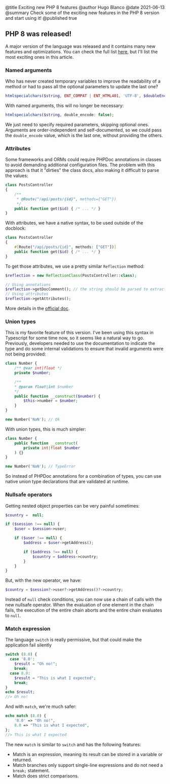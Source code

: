@title Exciting new PHP 8 features
@author Hugo Blanco
@date 2021-06-13
@summary Check some of the exciting new features in the PHP 8 version and start using it!
@published true

## PHP 8 was released!

A major version of the language was released and it contains many new features and optimizations. You can check the full list [here](https://www.php.net/releases/8.0/en.php), but I'll list the most exciting ones in this article. 

### Named arguments

Who has never created temporary variables to improve the readability of a method or had to pass all the optional parameters to update the last one?

```php
htmlspecialchars($string, ENT_COMPAT | ENT_HTML401, 'UTF-8', $doubleEncode = false);
```

With named arguments, this will no longer be necessary:

```php
htmlspecialchars($string, double_encode: false);
```

We just need to specify required parameters, skipping optional ones. Arguments are order-independent and self-documented, so we could pass the `double_encode` value, which is the last one, without providing the others.

### Attributes

Some frameworks and ORMs could require PHPDoc annotations in classes to avoid demanding additional configuration files. The problem with this approach is that it "dirties" the class docs, also making it difficult to parse the values:

```php
class PostsController
{
    /**
     * @Route("/api/posts/{id}", methods={"GET"})
     */
    public function get($id) { /* ... */ }
}
```

With attributes, we have a native syntax, to be used outside of the docblock: 

```php
class PostsController
{
    #[Route("/api/posts/{id}", methods: ["GET"])]
    public function get($id) { /* ... */ }
}
```

To get those attributes, we use a pretty similar `Reflection` method:

```php
$reflection = new ReflectionClass(PostsController::class);

// Using annotations
$reflection->getDocComment(); // the string should be parsed to extract attributes
// Using attributes
$reflection->getAttributes();
```

More details in the [official doc](https://www.php.net/manual/en/language.attributes.php).

### Union types

This is my favorite feature of this version. I've been using this syntax in Typescript for some time now, so it seems like a natural way to go.
Previously, developers needed to use the documentation to indicate the type and do some internal validations to ensure that invalid arguments were not being provided:

```php
class Number {
    /** @var int|float */
    private $number;

    /**
    * @param float|int $number
    */
    public function __construct($number) {
        $this->number = $number;
    }
}

new Number('NaN'); // Ok
```

With union types, this is much simpler:

```php
class Number {
    public function __construct(
        private int|float $number
    ) {}
}

new Number('NaN'); // TypeError
```

So instead of PHPDoc annotations for a combination of types, you can use native union type declarations that are validated at runtime.

### Nullsafe operators

Getting nested object properties can be very painful sometimes:

```php
$country =  null;

if ($session !== null) {
    $user = $session->user;

    if ($user !== null) {
        $address = $user->getAddress();

        if ($address !== null) {
            $country = $address->country;
        }
    }
}
```

But, with the new operator, we have:

```php
$country = $session?->user?->getAddress()?->country;
```

Instead of `null` check conditions, you can now use a chain of calls with the new nullsafe operator. When the evaluation of one element in the chain fails, the execution of the entire chain aborts and the entire chain evaluates to `null`.

### Match expression

The language `switch` is really permissive, but that could make the application fail silently

```php
switch (8.0) {
  case '8.0':
    $result = "Oh no!";
    break;
  case 8.0:
    $result = "This is what I expected";
    break;
}
echo $result;
//> Oh no!
```

And with `match`, we're much safer:

```php
echo match (8.0) {
    '8.0' => "Oh no!",
    8.0 => "This is what I expected",
};
//> This is what I expected
```

The new `match` is similar to `switch` and has the following features:
- Match is an expression, meaning its result can be stored in a variable or returned.
- Match branches only support single-line expressions and do not need a `break;` statement.
- Match does strict comparisons.
